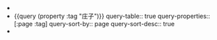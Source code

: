 -
- {{query (property :tag "庄子")}}
  query-table:: true
  query-properties:: [:page :tag]
  query-sort-by:: page
  query-sort-desc:: true
-